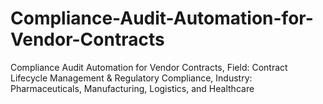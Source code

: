 # Compliance-Audit-Automation-for-Vendor-Contracts
Compliance Audit Automation for Vendor Contracts, Field: Contract Lifecycle Management &amp; Regulatory Compliance, Industry: Pharmaceuticals, Manufacturing, Logistics, and Healthcare
